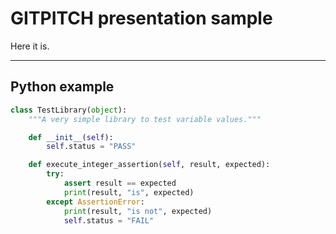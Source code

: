# GITPITCH presentation sample

Here it is.

---

## Python example

```python
class TestLibrary(object):
	"""A very simple library to test variable values."""

	def __init__(self):
		self.status = "PASS"

	def execute_integer_assertion(self, result, expected):
		try:
			assert result == expected
			print(result, "is", expected)
		except AssertionError:
			print(result, "is not", expected)
			self.status = "FAIL"
```
